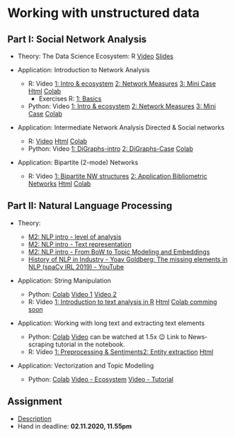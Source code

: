 # Working with unstructured data

## Part I: Social Network Analysis

* Theory: The Data Science Ecosystem: R [Video](https://www.loom.com/share/307f388fbb3d4e73919250aa6eb535f0) [Slides](https://sds-aau.github.io/SDS-master/M2/notebooks/network_analysis_theory.html)
* Application: Introduction to Network Analysis
   * R: Video [1: Intro & ecosystem](https://www.loom.com/share/abe75a61d7374ae99f946e1a5829430e)  [2: Network Measures](https://www.loom.com/share/981c493c990c46f591f465455a0d5bba) [3: Mini Case](https://www.loom.com/share/9fc0c009945c4fb0b3aaa0be77f52707) [Html](https://sds-aau.github.io/SDS-master/M2/notebooks/network_analysis_application.nb.html) [Colab](https://colab.research.google.com/github/SDS-AAU/SDS-master/blob/master/M2/notebooks/network_analysis_application.ipynb)
      * Exercises R: [1: Basics](https://colab.research.google.com/github/SDS-AAU/SDS-master/blob/master/M2/exercises/network_analysis_application_ex1.ipynb)
   * Python: Video [1: Intro & ecosystem](https://www.loom.com/share/e2a1e501c1474b70aaa64bad5257d635)  [2: Network Measures](https://www.loom.com/share/3556014c3e2b4fd39d675e05258f5041) [3: Mini Case](https://www.loom.com/share/75ed0b7f781a447991f28149bbe54c04) [Colab](https://github.com/SDS-AAU/SDS-master/blob/master/M2/notebooks/M2_Networks_hands_on_in_python.ipynb)

* Application: Intermediate Network Analysis Directed & Social networks
   * R: [Video](https://www.loom.com/share/1f905b64ba014819a0c0b45c0757f92c) [Html](https://sds-aau.github.io/SDS-master/M2/notebooks/network_analysis_application_directed.nb.html) [Colab](https://colab.research.google.com/github/SDS-AAU/SDS-master/blob/master/M2/notebooks/network_analysis_application_directed.ipynb)
   * Python: Video [1: DiGraphs-intro](https://www.loom.com/share/6a8c8d5d6b8e4e989356b5ca4fa47035?sharedAppSource=personal_library)  [2: DiGraphs-Case](https://www.loom.com/share/fb7a9e91d67e487094b390c9b509737c?sharedAppSource=personal_library) [Colab](https://github.com/SDS-AAU/SDS-master/blob/master/M2/notebooks/M2_Directed_Networks_hands_on_Python.ipynb)

* Application: Bipartite (2-mode) Networks
   * R: Video [1: Bipartite NW structures](https://www.loom.com/share/7668a71c95f941a1a17148e45ba83689) [2: Application Bibliometric Networks](https://www.loom.com/share/2fdf16a87a9d4eac81d50cef0b55ae3b) [Html](https://sds-aau.github.io/SDS-master/M2/notebooks/network_analysis_application_bipartite.nb.html) [Colab](https://colab.research.google.com/github/SDS-AAU/SDS-master/blob/master/M2/notebooks/network_analysis_application_bipartite.ipynb)
 <!---     * Exercise R: [Bibliometric Networks](https://colab.research.google.com/github/SDS-AAU/SDS-master/blob/master/M2/exercises/network_analysis_application_bipartit_ex1.ipynb) --->


## Part II: Natural Language Processing

* Theory: 
   * [M2: NLP intro - level of analysis](https://www.loom.com/share/289e4e0e91c24e759ae84a11cb06f78c?sharedAppSource=personal_library)
   * [M2: NLP intro - Text representation](https://www.loom.com/share/d97ba6e1e1a344899c83616b290cd888?sharedAppSource=personal_library)
   * [M2: NLP intro - From BoW to Topic Modeling and Embeddings](https://www.loom.com/share/2a7b0791c906457cab0c57e0618dc68b?sharedAppSource=personal_library)
   * [History of NLP in Industry - Yoav Goldberg: The missing elements in NLP (spaCy IRL 2019) - YouTube](https://youtu.be/e12danHhlic)


* Application: String Manipulation
   * Python: [Colab](https://colab.research.google.com/github/SDS-AAU/SDS-master/blob/master/M2/notebooks/NLP_intro_py.ipynb) [Video 1](https://www.loom.com/share/44d9ad8917fb4b9585110c507640ff3c?sharedAppSource=personal_library) [Video 2](https://www.loom.com/share/109433b5063d445aa2dd1b19d263afee?sharedAppSource=personal_library)
   * R: Video [1: Introduction to text analysis in R](https://www.loom.com/share/5648ecba2c26429aaebcda7ba8ffb83a?from_recorder=1) [Html](https://sds-aau.github.io/SDS-master/M2/notebooks/NLP_intro_R.nb.html) [Colab comming soon](https://colab.research.google.com/github/SDS-AAU/SDS-master/blob/master/M2/notebooks/NLP_intro_R.ipynb)
   
* Application: Working with long text and extracting text elements
   * Python: [Colab](https://colab.research.google.com/github/SDS-AAU/SDS-master/blob/master/M2/notebooks/NLP_Longtext_py.ipynb) [Video](https://www.loom.com/share/e5480f30f379471e975d9080ecd6bb44) can be watched at 1.5x :wink: Link to News-scraping tutorial in the notebook.
    * R: Video [1: Preprocessing & Sentiments](https://www.loom.com/share/693668d74ce74697870fd97a8256d682?from_recorder=1)[2: Entity extraction](https://www.loom.com/share/647407c8959a4702b14c7db8dcf055f0?from_recorder=1) [Html](https://sds-aau.github.io/SDS-master/M2/notebooks/NLP_long_text_R.nb.html)

* Application: Vectorization and Topic Modelling
   * Python: [Colab](https://colab.research.google.com/github/SDS-AAU/SDS-master/blob/master/M2/notebooks/M2_NLP_TexVec_Py.ipynb) [Video - Ecosystem](https://www.loom.com/share/64b94c41755b4a78bdfe354203c10104) [Video - Tutorial](https://www.loom.com/share/3dc09124ae7a4525872384d13be3ec36)
   
## Assignment

* [Description](https://sds-aau.github.io/dsba-cbs/M2/assignment)
* Hand in deadline: **02.11.2020, 11.55pm**

